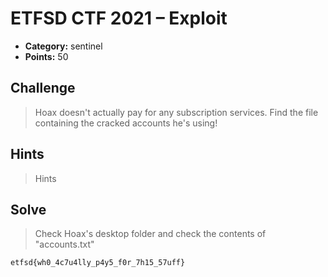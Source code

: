 # ETFSD CTF 2021 – Exploit

* **Category:** sentinel
* **Points:** 50

## Challenge

> Hoax doesn't actually pay for any subscription services. Find the file containing the cracked accounts he's using!
## Hints

> Hints

## Solve

> Check Hoax's desktop folder and check the contents of "accounts.txt"

```
etfsd{wh0_4c7u4lly_p4y5_f0r_7h15_57uff}
```
